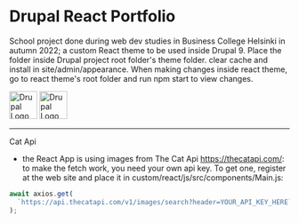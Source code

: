 # Drupal React Portfolio

School project done during web dev studies in Business College Helsinki in autumn 2022; a custom React theme to be used inside Drupal 9. Place the folder inside Drupal project root folder's theme folder. clear cache and install in site/admin/appearance. When making changes inside react theme, go to react theme's root folder and run npm start to view changes.

<img alt="Drupal Logo" src="https://upload.wikimedia.org/wikipedia/commons/thumb/a/a7/React-icon.svg/2300px-React-icon.svg.png" height="50px">
<img alt="Drupal Logo" src="https://www.drupal.org/files/Wordmark_blue_RGB.png" height="50px">

---

Cat Api

- the React App is using images from The Cat Api https://thecatapi.com/: to make the fetch work, you need your own api key. To get one, register at the web site and place it in custom/react/js/src/components/Main.js:

```js
await axios.get(
  `https://api.thecatapi.com/v1/images/search?header=YOUR_API_KEY_HERE`
);
```
